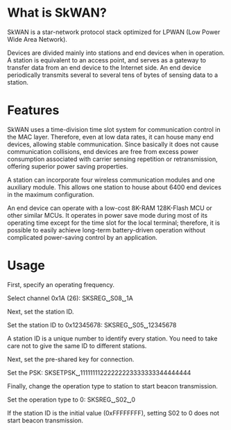 # What is SkWAN?
SkWAN is a star-network protocol stack optimized for LPWAN (Low Power Wide Area Network).

Devices are divided mainly into stations and end devices when in operation. A station is equivalent to an access point, and serves as a gateway to transfer data from an end device to the Internet side. An end device periodically transmits several to several tens of bytes of sensing data to a station.

# Features

SkWAN uses a time-division time slot system for communication control in the MAC layer. Therefore, even at low data rates, it can house many end devices, allowing stable communication. Since basically it does not cause communication collisions, end devices are free from excess power consumption associated with carrier sensing repetition or retransmission, offering superior power saving properties.
 
 A station can incorporate four wireless communication modules and one auxiliary module. This allows one station to house about 6400 end devices in the maximum configuration.

An end device can operate with a low-cost 8K-RAM 128K-Flash MCU or other similar MCUs. It operates in power save mode during most of its operating time except for the time slot for the local terminal; therefore, it is possible to easily achieve long-term battery-driven operation without complicated power-saving control by an application.

# Usage

First, specify an operating frequency.

Select channel 0x1A (26):
SKSREG␣S08␣1A

Next, set the station ID.

Set the station ID to 0x12345678:
SKSREG␣S05␣12345678

A station ID is a unique number to identify every station. You need to take care not to give the same ID to different stations.

Next, set the pre-shared key for connection.

Set the PSK:
SKSETPSK␣11111111222222223333333344444444

Finally, change the operation type to station to start beacon transmission.

Set the operation type to 0:
SKSREG␣S02␣0

If the station ID is the initial value (0xFFFFFFFF), setting S02 to 0 does not start beacon transmission.




